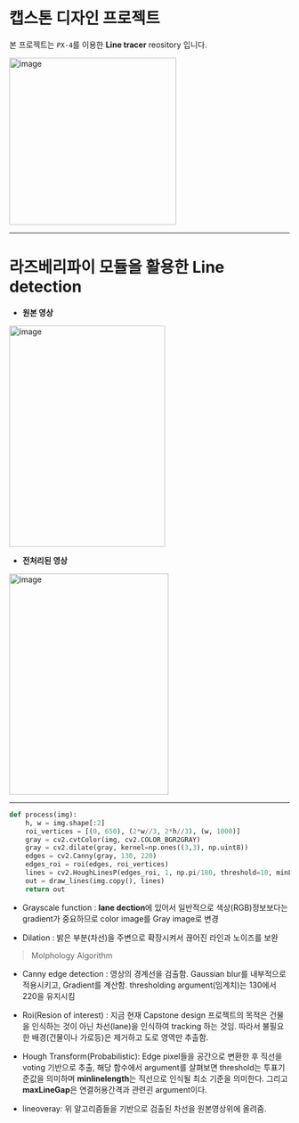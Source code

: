 # 캡스톤 디자인 프로젝트
본 프로젝트는 ```PX-4```를 이용한 **Line tracer** reository 입니다.

<img width="300" height="300" alt="image" src="https://github.com/user-attachments/assets/60db52d0-ffe7-474f-a1bb-bc72be51ec0d" />

---

# 라즈베리파이 모듈을 활용한 Line detection
- **원본 영상**
<img width="280" height="397" alt="image" src="https://github.com/user-attachments/assets/6b51e99b-bde4-4880-b195-c1e978223b71" />

- **전처리된 영상**
<img width="286" height="397" alt="image" src="https://github.com/user-attachments/assets/6f6ed46f-57d7-430c-91ab-7b66896bccf8" />

---

```python
def process(img):
    h, w = img.shape[:2]
    roi_vertices = [(0, 650), (2*w//3, 2*h//3), (w, 1000)]
    gray = cv2.cvtColor(img, cv2.COLOR_BGR2GRAY)
    gray = cv2.dilate(gray, kernel=np.ones((3,3), np.uint8))
    edges = cv2.Canny(gray, 130, 220)
    edges_roi = roi(edges, roi_vertices)
    lines = cv2.HoughLinesP(edges_roi, 1, np.pi/180, threshold=10, minLineLength=15, maxLineGap=2)
    out = draw_lines(img.copy(), lines)
    return out
```
- Grayscale function :
**lane dection**에 있어서 일반적으로 색상(RGB)정보보다는 gradient가 중요하므로 color image를 Gray image로 변경

- Dilation :
밝은 부분(차선)을 주변으로 확장시켜서 끊어진 라인과 노이즈를 보완

> Molphology Algorithm

- Canny edge detection :
영상의 경계선을 검출함. Gaussian blur를 내부적으로 적용시키고, Gradient를 계산함. thresholding argument(임계치)는 130에서 220을 유지시킴

- Roi(Resion of interest) :
지금 현재 Capstone design 프로젝트의 목적은 건물을 인식하는 것이 아닌 차선(lane)을 인식하여 tracking 하는 것임. 따라서 불필요한 배경(건물이나 가로등)은 제거하고 도로 영역만 추출함.

- Hough Transform(Probabilistic):
Edge pixel들을 공간으로 변환한 후 직선을 voting 기반으로 추출, 해당 함수에서 argument를 살펴보면 threshold는 투표기준값을 의미하며 **minlinelength**는 직선으로 인식될 최소 기준을 의미한다. 그리고 **maxLineGap**은 연결허용간격과 관련괸 argument이다.

- lineoveray:
위 알고리즘들을 기반으로 검출된 차선을 원본영상위에 올려줌.
